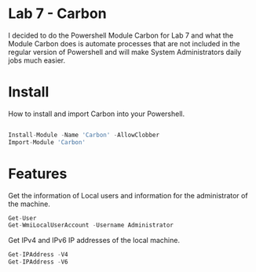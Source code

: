 # Lab 7 - Carbon

I decided to do the Powershell Module Carbon for Lab 7 and what the Module Carbon does is automate processes that are not included in the regular version of Powershell and will make System Administrators daily jobs much easier.

# Install
How to install and import Carbon into your Powershell.

```javascript

Install-Module -Name 'Carbon' -AllowClobber
Import-Module 'Carbon'
```
# Features

Get the information of Local users and information for the administrator of the machine.
```javascript
Get-User 
Get-WmiLocalUserAccount -Username Administrator
```
Get IPv4 and IPv6 IP addresses of the local machine.
```javascript
Get-IPAddress -V4
Get-IPAddress -V6
```




